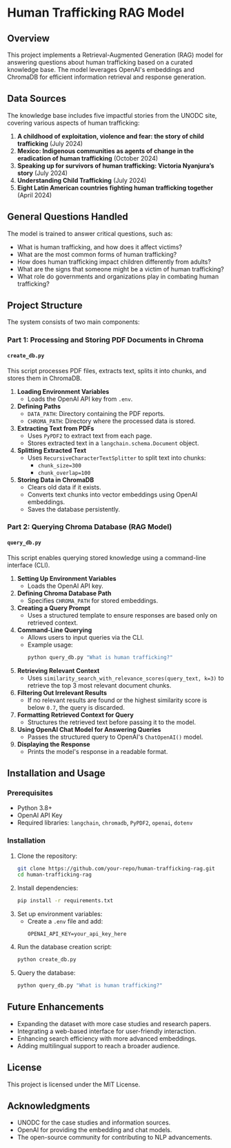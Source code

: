 # Human Trafficking RAG Model

## Overview
This project implements a Retrieval-Augmented Generation (RAG) model for answering questions about human trafficking based on a curated knowledge base. The model leverages OpenAI's embeddings and ChromaDB for efficient information retrieval and response generation.

## Data Sources
The knowledge base includes five impactful stories from the UNODC site, covering various aspects of human trafficking:
1. **A childhood of exploitation, violence and fear: the story of child trafficking** (July 2024)
2. **Mexico: Indigenous communities as agents of change in the eradication of human trafficking** (October 2024)
3. **Speaking up for survivors of human trafficking: Victoria Nyanjura’s story** (July 2024)
4. **Understanding Child Trafficking** (July 2024)
5. **Eight Latin American countries fighting human trafficking together** (April 2024)

## General Questions Handled
The model is trained to answer critical questions, such as:
- What is human trafficking, and how does it affect victims?
- What are the most common forms of human trafficking?
- How does human trafficking impact children differently from adults?
- What are the signs that someone might be a victim of human trafficking?
- What role do governments and organizations play in combating human trafficking?

## Project Structure
The system consists of two main components:

### Part 1: Processing and Storing PDF Documents in Chroma
#### `create_db.py`
This script processes PDF files, extracts text, splits it into chunks, and stores them in ChromaDB.

1. **Loading Environment Variables**
   - Loads the OpenAI API key from `.env`.
2. **Defining Paths**
   - `DATA_PATH`: Directory containing the PDF reports.
   - `CHROMA_PATH`: Directory where the processed data is stored.
3. **Extracting Text from PDFs**
   - Uses `PyPDF2` to extract text from each page.
   - Stores extracted text in a `langchain.schema.Document` object.
4. **Splitting Extracted Text**
   - Uses `RecursiveCharacterTextSplitter` to split text into chunks:
     - `chunk_size=300`
     - `chunk_overlap=100`
5. **Storing Data in ChromaDB**
   - Clears old data if it exists.
   - Converts text chunks into vector embeddings using OpenAI embeddings.
   - Saves the database persistently.

### Part 2: Querying Chroma Database (RAG Model)
#### `query_db.py`
This script enables querying stored knowledge using a command-line interface (CLI).

1. **Setting Up Environment Variables**
   - Loads the OpenAI API key.
2. **Defining Chroma Database Path**
   - Specifies `CHROMA_PATH` for stored embeddings.
3. **Creating a Query Prompt**
   - Uses a structured template to ensure responses are based only on retrieved context.
4. **Command-Line Querying**
   - Allows users to input queries via the CLI.
   - Example usage:
     ```bash
     python query_db.py "What is human trafficking?"
     ```
5. **Retrieving Relevant Context**
   - Uses `similarity_search_with_relevance_scores(query_text, k=3)` to retrieve the top 3 most relevant document chunks.
6. **Filtering Out Irrelevant Results**
   - If no relevant results are found or the highest similarity score is below `0.7`, the query is discarded.
7. **Formatting Retrieved Context for Query**
   - Structures the retrieved text before passing it to the model.
8. **Using OpenAI Chat Model for Answering Queries**
   - Passes the structured query to OpenAI's `ChatOpenAI()` model.
9. **Displaying the Response**
   - Prints the model's response in a readable format.

## Installation and Usage
### Prerequisites
- Python 3.8+
- OpenAI API Key
- Required libraries: `langchain`, `chromadb`, `PyPDF2`, `openai`, `dotenv`

### Installation
1. Clone the repository:
   ```bash
   git clone https://github.com/your-repo/human-trafficking-rag.git
   cd human-trafficking-rag
   ```
2. Install dependencies:
   ```bash
   pip install -r requirements.txt
   ```
3. Set up environment variables:
   - Create a `.env` file and add:
     ```
     OPENAI_API_KEY=your_api_key_here
     ```
4. Run the database creation script:
   ```bash
   python create_db.py
   ```
5. Query the database:
   ```bash
   python query_db.py "What is human trafficking?"
   ```

## Future Enhancements
- Expanding the dataset with more case studies and research papers.
- Integrating a web-based interface for user-friendly interaction.
- Enhancing search efficiency with more advanced embeddings.
- Adding multilingual support to reach a broader audience.

## License
This project is licensed under the MIT License.

## Acknowledgments
- UNODC for the case studies and information sources.
- OpenAI for providing the embedding and chat models.
- The open-source community for contributing to NLP advancements.

